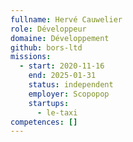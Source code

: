 ```yaml
---
fullname: Hervé Cauwelier
role: Développeur
domaine: Développement
github: bors-ltd
missions:
  - start: 2020-11-16
    end: 2025-01-31
    status: independent
    employer: Scopopop
    startups:
      - le-taxi
competences: []
---
```

